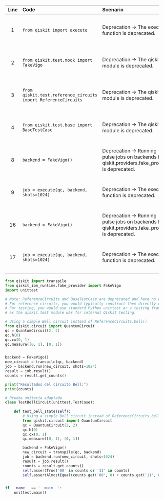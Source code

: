 | Line | Code | Scenario | Reference | Artifact | Refactoring |
| :--: | :--- | :------- | :-------: | :------- | :---------- |
| 1 | `from qiskit import execute` | Deprecation -> The execute() function is deprecated. | qrn_notax_ddbb-7dcaf104-d552-4d87-994a-c7691846d9a9 | execute | `from qiskit import transpile` |
| 2 | `from qiskit.test.mock import FakeVigo` | Deprecation -> The qiskit.test module is deprecated. | qrn_notax_ddbb-12ee0486-d662-444e-bf93-2dc6e1e66ac2 | qiskit.test.mock | `from qiskit_ibm_runtime.fake_provider import FakeVigo` |
| 3 | `from qiskit.test.reference_circuits import ReferenceCircuits` | Deprecation -> The qiskit.test module is deprecated. | qrn_notax_ddbb-12ee0486-d662-444e-bf93-2dc6e1e66ac2 | qiskit.test.reference_circuits | |
| 4 | `from qiskit.test.base import BaseTestCase` | Deprecation -> The qiskit.test module is deprecated. | qrn_notax_ddbb-12ee0486-d662-444e-bf93-2dc6e1e66ac2 | qiskit.test.base | |
| 8 | `backend = FakeVigo()` | Deprecation -> Running pulse jobs on backends from qiskit.providers.fake_provider is deprecated. | qrn_notax_ddbb-548acfe8-db26-45b7-ab5c-c637c63ee4b0 | FakeVigo | `backend = FakeVigo()` |
| 9 | `job = execute(qc, backend, shots=1024)` | Deprecation -> The execute() function is deprecated. | qrn_notax_ddbb-7dcaf104-d552-4d87-994a-c7691846d9a9 | execute | `new_circuit = transpile(qc, backend)` |
| 16 | `backend = FakeVigo()` | Deprecation -> Running pulse jobs on backends from qiskit.providers.fake_provider is deprecated. | qrn_notax_ddbb-548acfe8-db26-45b7-ab5c-c637c63ee4b0 | FakeVigo | `backend = FakeVigo()` |
| 17 | `job = execute(qc, backend, shots=1024)` | Deprecation -> The execute() function is deprecated. | qrn_notax_ddbb-7dcaf104-d552-4d87-994a-c7691846d9a9 | execute | `new_circuit = transpile(qc, backend)` |


```python
from qiskit import transpile
from qiskit_ibm_runtime.fake_provider import FakeVigo
import unittest

# Note: ReferenceCircuits and BaseTestCase are deprecated and have no direct replacements in Qiskit 1.0.0 for external use.
# For reference circuits, you would typically construct them directly or from a library.
# For testing, you would use standard Python unittest or a testing framework of your choice,
# as the qiskit.test module was for internal Qiskit testing.

# Using a simple Bell circuit instead of ReferenceCircuits.bell()
from qiskit.circuit import QuantumCircuit
qc = QuantumCircuit(2, 2)
qc.h(0)
qc.cx(0, 1)
qc.measure([0, 1], [0, 1])


backend = FakeVigo()
new_circuit = transpile(qc, backend)
job = backend.run(new_circuit, shots=1024)
result = job.result()
counts = result.get_counts()

print("Resultados del circuito Bell:")
print(counts)

# Prueba unitaria adaptada
class TestBellCircuit(unittest.TestCase):
    
    def test_bell_state(self):
        # Using a simple Bell circuit instead of ReferenceCircuits.bell()
        from qiskit.circuit import QuantumCircuit
        qc = QuantumCircuit(2, 2)
        qc.h(0)
        qc.cx(0, 1)
        qc.measure([0, 1], [0, 1])

        backend = FakeVigo()
        new_circuit = transpile(qc, backend)
        job = backend.run(new_circuit, shots=1024)
        result = job.result()
        counts = result.get_counts()        
        self.assertTrue('00' in counts or '11' in counts)
        self.assertAlmostEqual(counts.get('00', 0) + counts.get('11', 0), 1024, delta=50)


if __name__ == '__main__':
    unittest.main()
```